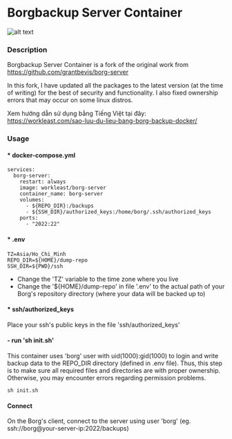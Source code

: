 # Borgbackup Server Container
![alt text](https://borgbackup.readthedocs.io/en/stable/_static/logo.png "Borgbackup")

### Description

Borgbackup Server Container is a fork of the original work from https://github.com/grantbevis/borg-server⁠

In this fork, I have updated all the packages to the latest version (at the time of writing) for the best of security and functionality. I also fixed ownership errors that may occur on some linux distros.

Xem hướng dẫn sử dụng bằng Tiếng Việt tại đây: https://workleast.com/sao-luu-du-lieu-bang-borg-backup-docker/

### Usage
#### * docker-compose.yml
```
services:
  borg-server:
    restart: always
    image: workleast/borg-server
    container_name: borg-server
    volumes:
      - ${REPO_DIR}:/backups
      - ${SSH_DIR}/authorized_keys:/home/borg/.ssh/authorized_keys
    ports:
      - "2022:22"
```
#### * .env
```
TZ=Asia/Ho_Chi_Minh
REPO_DIR=${HOME}/dump-repo
SSH_DIR=${PWD}/ssh
```
- Change the 'TZ' variable to the time zone where you live
- Change the '${HOME}/dump-repo' in file '.env' to the actual path of your Borg's repository directory (where your data will be backed up to)
#### * ssh/authorized_keys
Place your ssh's public keys in the file 'ssh/authorized_keys'
#### - run 'sh init.sh'
This container uses 'borg' user with uid(1000):gid(1000) to login and write backup data to the REPO_DIR directory (defined in .env file). Thus, this step is to make sure all required files and directories are with proper ownership. Otherwise, you may encounter errors regarding permission problems.
```
sh init.sh
```
#### Connect
On the Borg's client, connect to the server using user 'borg' (eg. ssh://borg@your-server-ip:2022/backups)
